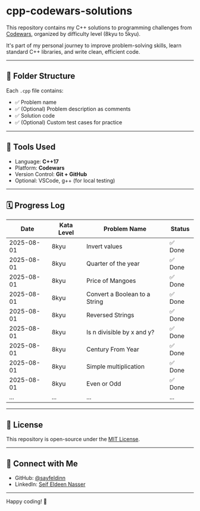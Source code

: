 # cpp-codewars-solutions

This repository contains my C++ solutions to programming challenges from [Codewars](https://www.codewars.com/), organized by difficulty level (8kyu to 5kyu).

It's part of my personal journey to improve problem-solving skills, learn standard C++ libraries, and write clean, efficient code.

---

## 📁 Folder Structure

Each `.cpp` file contains:
- ✅ Problem name
- ✅ (Optional) Problem description as comments
- ✅ Solution code
- ✅ (Optional) Custom test cases for practice

---

## 🧰 Tools Used

- Language: **C++17**
- Platform: **Codewars**
- Version Control: **Git + GitHub**
- Optional: VSCode, g++ (for local testing)

---

## 🗓️ Progress Log

| Date       | Kata Level | Problem Name           | Status  |
|------------|------------|------------------------|---------|
| 2025-08-01 | 8kyu       | Invert values      | ✅ Done |
| 2025-08-01 | 8kyu       | Quarter of the year    | ✅ Done |
| 2025-08-01 | 8kyu       | Price of Mangoes     | ✅ Done |
| 2025-08-01 | 8kyu       | Convert a Boolean to a String   | ✅ Done |
| 2025-08-01 | 8kyu       | Reversed Strings     | ✅ Done |
| 2025-08-01 | 8kyu       | Is n divisible by x and y?     | ✅ Done |
| 2025-08-01 | 8kyu       | Century From Year     | ✅ Done |
| 2025-08-01 | 8kyu       | Simple multiplication    | ✅ Done |
| 2025-08-01 | 8kyu       | Even or Odd     | ✅ Done |
| ...        | ...        | ...                    | ...     |

---

## 📜 License

This repository is open-source under the [MIT License](LICENSE).

---

## 🔗 Connect with Me

- GitHub: [@sayfeldinn](https://github.com/sayfeldinn)
- LinkedIn: [Seif Eldeen Nasser](https://www.linkedin.com/in/sayfeldinn/)

---

Happy coding! 🚀
